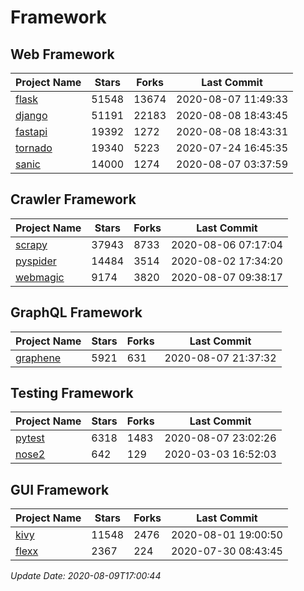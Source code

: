 # Framework

## Web Framework

| Project Name | Stars | Forks | Last Commit |
| ------------ | ----- | ----- | ----------- |
| [flask](https://github.com/pallets/flask) | 51548 | 13674 | 2020-08-07 11:49:33 |
| [django](https://github.com/django/django) | 51191 | 22183 | 2020-08-08 18:43:45 |
| [fastapi](https://github.com/tiangolo/fastapi) | 19392 | 1272 | 2020-08-08 18:43:31 |
| [tornado](https://github.com/tornadoweb/tornado) | 19340 | 5223 | 2020-07-24 16:45:35 |
| [sanic](https://github.com/huge-success/sanic) | 14000 | 1274 | 2020-08-07 03:37:59 |

## Crawler Framework

| Project Name | Stars | Forks | Last Commit |
| ------------ | ----- | ----- | ----------- |
| [scrapy](https://github.com/scrapy/scrapy) | 37943 | 8733 | 2020-08-06 07:17:04 |
| [pyspider](https://github.com/binux/pyspider) | 14484 | 3514 | 2020-08-02 17:34:20 |
| [webmagic](https://github.com/code4craft/webmagic) | 9174 | 3820 | 2020-08-07 09:38:17 |

## GraphQL Framework

| Project Name | Stars | Forks | Last Commit |
| ------------ | ----- | ----- | ----------- |
| [graphene](https://github.com/graphql-python/graphene) | 5921 | 631 | 2020-08-07 21:37:32 |

## Testing Framework

| Project Name | Stars | Forks | Last Commit |
| ------------ | ----- | ----- | ----------- |
| [pytest](https://github.com/pytest-dev/pytest) | 6318 | 1483 | 2020-08-07 23:02:26 |
| [nose2](https://github.com/nose-devs/nose2) | 642 | 129 | 2020-03-03 16:52:03 |

## GUI Framework

| Project Name | Stars | Forks | Last Commit |
| ------------ | ----- | ----- | ----------- |
| [kivy](https://github.com/kivy/kivy) | 11548 | 2476 | 2020-08-01 19:00:50 |
| [flexx](https://github.com/flexxui/flexx) | 2367 | 224 | 2020-07-30 08:43:45 |

*Update Date: 2020-08-09T17:00:44*